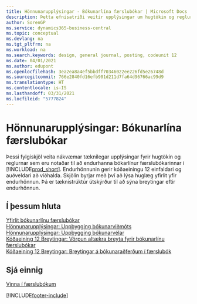 ```yaml
---
title: Hönnunarupplýsingar - Bókunarlína færslubókar | Microsoft Docs
description: Þetta efnisatriði veitir upplýsingar um hugtökin og reglurnar sem eru notaðar til að endurhanna bókarlínur færslubókarinnar í Business Central.
author: SorenGP
ms.service: dynamics365-business-central
ms.topic: conceptual
ms.devlang: na
ms.tgt_pltfrm: na
ms.workload: na
ms.search.keywords: design, general journal, posting, codeunit 12
ms.date: 04/01/2021
ms.author: edupont
ms.openlocfilehash: 3ea2ea8a4ef5bbdff70346022ee226fd5e26748d
ms.sourcegitcommit: 766e2840fd16efb901d211d7fa64d96766ac99d9
ms.translationtype: HT
ms.contentlocale: is-IS
ms.lasthandoff: 03/31/2021
ms.locfileid: "5777824"
---
```

# <a name="design-details-general-journal-post-line"></a>Hönnunarupplýsingar: Bókunarlína færslubókar
Þessi fylgiskjöl veita nákvæmar tæknilegar upplýsingar fyrir hugtökin og reglurnar sem eru notaðar til að endurhanna bókarlínur færslubókarinnar í [!INCLUDE[prod_short](includes/prod_short.md)]. Endurhönnunin gerir kóðaeiningu 12 einfaldari og auðveldari að viðhalda. Skjölin byrjar með því að lýsa huglæg yfirlit yfir endurhönnun. Þá er tæknistrúktúr útskýrður til að sýna breytingar eftir endurhönnun.  

## <a name="in-this-section"></a>Í þessum hluta  
[Yfirlit bókunarlínu færslubókar](design-details-general-journal-post-line-overview.md)  
[Hönnunarupplýsingar: Uppbygging bókunarviðmóts](design-details-posting-interface-structure.md)  
[Hönnunarupplýsingar: Uppbygging bókunarvélar](design-details-posting-engine-structure.md)  
[Kóðaeining 12 Breytingar: Vörpun altækra breyta fyrir bókunarlínu færslubókar](design-details-codeunit-12-changes-mapping-global-variables-for-general-journal-post-line.md)  
[Kóðaeining 12 Breytingar: Breytingar á bókunaraðferðum í færslubók](design-details-codeunit-12-changes-changes-in-general-journal-post-procedures.md)  

## <a name="see-also"></a>Sjá einnig  
[Vinna í færslubókum](ui-work-general-journals.md)


[!INCLUDE[footer-include](includes/footer-banner.md)]